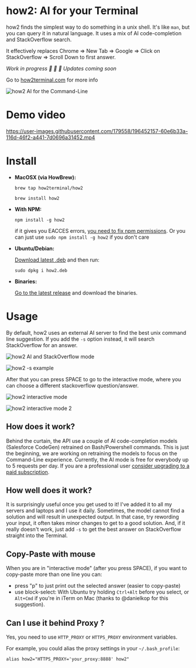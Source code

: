 # how2: AI for your Terminal


how2 finds the simplest way to do something in a unix shell.
It's like `man`, but you can query it in natural language. It uses a mix of AI code-completion and StackOverflow search.

It effectively replaces Chrome => New Tab => Google => Click on StackOverflow => Scroll Down to first answer.

*Work in progress 🚧 🚧 🚧 Updates coming soon*

Go to [how2terminal.com](https://how2terminal.com) for more info

![how2 AI for the Command-Line](https://raw.githubusercontent.com/santinic/how2/master/img/short2.png)


# Demo video
https://user-images.githubusercontent.com/179558/196452157-60e6b33a-116d-46f2-a441-7d0696a31452.mp4


# Install
* **MacOSX (via HowBrew):**

    `brew tap how2terminal/how2`

    `brew install how2`

* **With NPM:**

    `npm install -g how2`

    if it gives you EACCES errors, [you need to fix npm permissions](https://docs.npmjs.com/getting-started/fixing-npm-permissions). Or you can just use `sudo npm install -g how2` if you don't care


* **Ubuntu/Debian:**

    [Download latest .deb](https://github.com/santinic/how2/releases/latest/) and then run:

    `sudo dpkg i how2.deb`

* **Binaries:**
    
    [Go to the latest release](https://github.com/santinic/how2/releases/latest/) and download the binaries.



# Usage
By default, how2 uses an external AI server to find the best unix command line suggestion.
If you add the `-s` option instead, it will search StackOverflow for an answer.

![how2 AI and StackOverflow mode](https://raw.githubusercontent.com/santinic/how2/master/img/modes.png)

![how2 -s example](https://raw.githubusercontent.com/santinic/how2/master/img/s.png)

After that you can press SPACE to go to the interactive mode, where you can choose a different stackoverflow question/answer.

![how2 interactive mode](https://raw.githubusercontent.com/santinic/how2/master/img/interactive.png)

![how2 interactive mode 2](https://raw.githubusercontent.com/santinic/how2/master/img/interactive2.png)


[//]: # (You can use `-l lang` to find answers for other languages:)
[//]: # (![-l python]&#40;https://raw.githubusercontent.com/santinic/how2/master/img/python.png&#41;)


## How does it work?
Behind the curtain, the API use a couple of AI code-completion models (Salesforce CodeGen) 
retrained on Bash/Powershell commands. 
This is just the beginning, we are working on retraining the models to focus on the Command-Line experience.
Currently, the AI mode is free for everybody up to 5 requests per day. 
If you are a professional user [consider upgrading to a paid subscription](https://how2terminal.com/pricing).


## How well does it work?
It is surprisingly useful once you get used to it! I've added it to all my servers and laptops and I use it daily.
Sometimes, the model cannot find a solution and will result in unexpected output. 
In that case, try rewording your input, it often takes minor changes to get to a good solution.
And, if it really doesn't work, just add `-s` to get the best answer on StackOverflow straight into
the Terminal.


## Copy-Paste with mouse
When you are in "interactive mode" (after you press SPACE), if you want to copy-paste more than one line you can:

- press "p" to just print out the selected answer (easier to copy-paste)
- use block-select: With Ubuntu try holding `Ctrl+Alt` before you select, or `Alt+Cmd` if you're in iTerm on Mac
(thanks to @danielkop for this suggestion).

## Can I use it behind Proxy ?
Yes, you need to use `HTTP_PROXY` or `HTTPS_PROXY` environment variables.

For example, you could alias the proxy settings in your `~/.bash_profile`:

`alias how2="HTTPS_PROXY='your_proxy:8888' how2"`
